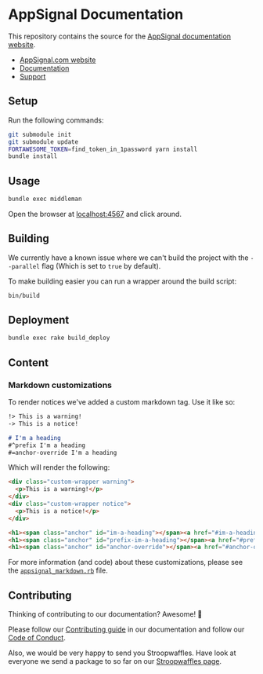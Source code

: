 # AppSignal Documentation

This repository contains the source for the [AppSignal documentation
website][docs].

- [AppSignal.com website][appsignal]
- [Documentation][docs]
- [Support][contact]

## Setup

Run the following commands:

```sh
git submodule init
git submodule update
FORTAWESOME_TOKEN=find_token_in_1password yarn install
bundle install
```

## Usage

```sh
bundle exec middleman
```

Open the browser at [localhost:4567](http://localhost:4567/) and click around.

## Building

We currently have a known issue where we can't build the project with the
`--parallel` flag (Which is set to `true` by default).

To make building easier you can run a wrapper around the build script:

```sh
bin/build
```

## Deployment

```sh
bundle exec rake build_deploy
```

## Content

### Markdown customizations

To render notices we've added a custom markdown tag. Use it like so:

```markdown
!> This is a warning!
-> This is a notice!

# I'm a heading
#^prefix I'm a heading
#=anchor-override I'm a heading
```

Which will render the following:

```html
<div class="custom-wrapper warning">
  <p>This is a warning!</p>
</div>
<div class="custom-wrapper notice">
  <p>This is a notice!</p>
</div>

<h1><span class="anchor" id="im-a-heading"></span><a href="#im-a-heading">I'm a heading</a></h1>
<h1><span class="anchor" id="prefix-im-a-heading"></span><a href="#prefix-im-a-heading">I'm a heading</a></h1>
<h1><span class="anchor" id="anchor-override"></span><a href="#anchor-override">I'm a heading</a></h1>
```

For more information (and code) about these customizations, please see the
[`appsignal_markdown.rb`](lib/appsignal_markdown.rb) file.

## Contributing

Thinking of contributing to our documentation? Awesome! 🚀

Please follow our [Contributing guide][contributing-guide] in our
documentation and follow our [Code of Conduct][coc].

Also, we would be very happy to send you Stroopwaffles. Have look at everyone
we send a package to so far on our [Stroopwaffles page][waffles-page].

[appsignal]: https://appsignal.com
[contact]: mailto:support@appsignal.com
[coc]: https://docs.appsignal.com/appsignal/code-of-conduct.html
[waffles-page]: https://appsignal.com/waffles
[docs]: https://docs.appsignal.com
[contributing-guide]: https://docs.appsignal.com/contributing
